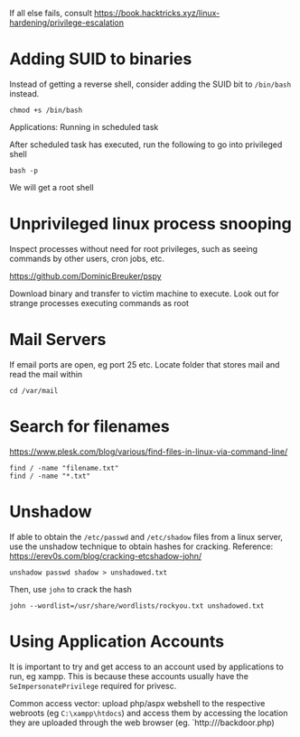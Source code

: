 If all else fails, consult https://book.hacktricks.xyz/linux-hardening/privilege-escalation
# Adding SUID to binaries
Instead of getting a reverse shell, consider adding the SUID bit to `/bin/bash` instead.
```shell
chmod +s /bin/bash
```

Applications: Running in scheduled task

After scheduled task has executed, run the following to go into privileged shell
```shell
bash -p
```
We will get a root shell

# Unprivileged linux process snooping
Inspect processes without need for root privileges, such as seeing commands by other users, cron jobs, etc.

https://github.com/DominicBreuker/pspy

Download binary and transfer to victim machine to execute. Look out for strange processes executing commands as root

# Mail Servers
If email ports are open, eg port 25 etc. Locate folder that stores mail and read the mail within
```shell
cd /var/mail
```

# Search for filenames
https://www.plesk.com/blog/various/find-files-in-linux-via-command-line/
```shell
find / -name "filename.txt"
find / -name "*.txt"
```

# Unshadow 
If able to obtain the `/etc/passwd` and `/etc/shadow` files from a linux server, use the unshadow technique to obtain hashes for cracking.
Reference: https://erev0s.com/blog/cracking-etcshadow-john/
```shell
unshadow passwd shadow > unshadowed.txt
```

Then, use `john` to crack the hash
```shell
john --wordlist=/usr/share/wordlists/rockyou.txt unshadowed.txt
```

# Using Application Accounts
 It is important to try and get access to an account used by applications to run, eg xampp. This is because these accounts usually have the `SeImpersonatePrivilege` required for privesc.

Common access vector: upload php/aspx webshell to the respective webroots (eg `C:\xampp\htdocs`) and access them by accessing the location they are uploaded through the web browser (eg. `http://<victim-ip>/backdoor.php)
